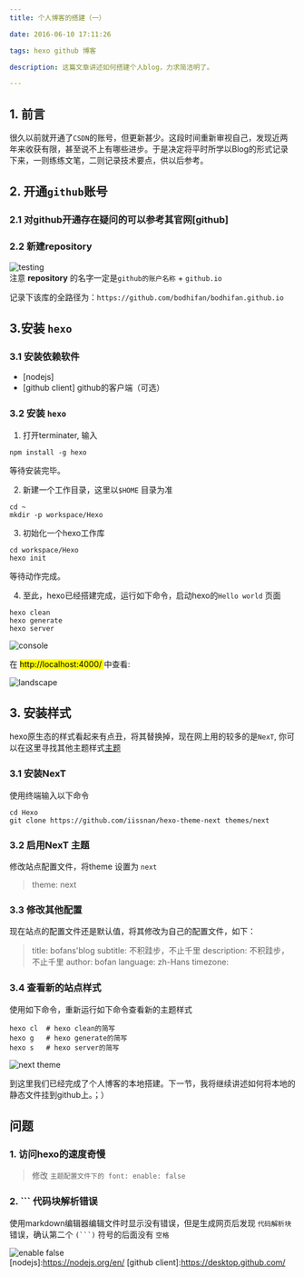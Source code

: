 ```yaml
---
title: 个人博客的搭建（一）

date: 2016-06-10 17:11:26

tags: hexo github 博客

description: 这篇文章讲述如何搭建个人blog，力求简洁明了。

---
```


## 1. 前言
 
  很久以前就开通了`CSDN`的账号，但更新甚少。这段时间重新审视自己，发现近两年来收获有限，甚至说不上有哪些进步。于是决定将平时所学以Blog的形式记录下来，一则练练文笔，二则记录技术要点，供以后参考。

## 2. 开通`github`账号

### 2.1 对github开通存在疑问的可以参考其官网[github] 
### 2.2 新建repository
 ![testing](http://7xv8k7.com1.z0.glb.clouddn.com/Screen%20Shot%202016-06-10%20at%2011.06.47%20PM.png)  
 注意 **repository** 的名字一定是`github的账户名称` + `github.io`
 
记录下该库的全路径为：`https://github.com/bodhifan/bodhifan.github.io`

## 3.安装 `hexo`

### 3.1 安装依赖软件
- [nodejs]
- [github client] github的客户端（可选）

### 3.2 安装 `hexo`

 1. 打开terminater, 输入
 
 ```
 npm install -g hexo
 ```
 等待安装完毕。
 
 2. 新建一个工作目录，这里以`$HOME` 目录为准
 
 ```
 cd ~
 mkdir -p workspace/Hexo
 ```
 3. 初始化一个hexo工作库
 
 ```
 cd workspace/Hexo
 hexo init
 ```
 等待动作完成。
 
 4. 至此，hexo已经搭建完成，运行如下命令，启动hexo的`Hello world` 页面
 
 ```
 hexo clean
 hexo generate
 hexo server
 ```
 
 
 ![console](http://7xv8k7.com1.z0.glb.clouddn.com/Screen%20Shot%202016-06-10%20at%2011.33.18%20PM.png)
 
 在 <mark> http://localhost:4000/ </mark> 中查看:
 
 ![landscape](http://7xv8k7.com1.z0.glb.clouddn.com/Screen%20Shot%202016-06-11%20at%2012.27.09%20AM.png)
 
 ## 3. 安装样式
 
 hexo原生态的样式看起来有点丑，将其替换掉，现在网上用的较多的是`NexT`, 你可以在这里寻找其他主题样式[主题]
 
 ### 3.1 安装NexT
 
 使用终端输入以下命令
 
 ```
 cd Hexo
 git clone https://github.com/iissnan/hexo-theme-next themes/next
 ```
 
 ### 3.2 启用NexT 主题
 
 修改站点配置文件，将theme 设置为 `next`
 
 > theme: next
 
 
 ### 3.3 修改其他配置
 
 现在站点的配置文件还是默认值，将其修改为自己的配置文件，如下：
 
 > title: bofans'blog
 > subtitle: 不积跬步，不止千里
 > description: 不积跬步，不止千里
 > author: bofan
 > language: zh-Hans
 > timezone:


 ### 3.4 查看新的站点样式
 
 使用如下命令，重新运行如下命令查看新的主题样式
 
 ```
 hexo cl  # hexo clean的简写
 hexo g   # hexo generate的简写
 hexo s   # hexo server的简写
 ```
 
 ![next theme](http://7xv8k7.com1.z0.glb.clouddn.com/Screen%20Shot%202016-06-11%20at%2012.43.15%20AM.png)
 
到这里我们已经完成了个人博客的本地搭建。下一节，我将继续讲述如何将本地的静态文件挂到github上。；） 

 
 [主题]:https://hexo.io/themes/
 

 ## 问题
 
 ### 1. 访问hexo的速度奇慢
 
 > 修改 `主题配置文件下的 font: enable: false`

 ### 2. **```** 代码块解析错误
 
 使用markdown编辑器编辑文件时显示没有错误，但是生成网页后发现 `代码解析块`
错误，确认第二个 ````(```)```` 符号的后面没有 `空格`


 
![enable false](http://7xv8k7.com1.z0.glb.clouddn.com/Screen%20Shot%202016-06-11%20at%2012.15.47%20AM.png)  
[nodejs]:https://nodejs.org/en/
[github client]:https://desktop.github.com/












